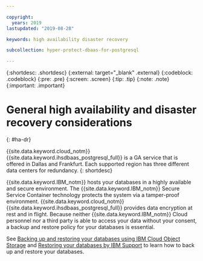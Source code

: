 ```yaml
---

copyright:
  years: 2019
lastupdated: "2019-08-28"

keywords: high availability disaster recovery

subcollection: hyper-protect-dbaas-for-postgresql

---
```


{:shortdesc: .shortdesc}
{:external: target="_blank" .external}
{:codeblock: .codeblock}
{:pre: .pre}
{:screen: .screen}
{:tip: .tip}
{:note: .note}
{:important: .important}

# General high availability and disaster recovery considerations
{: #ha-dr}

{{site.data.keyword.cloud_notm}} {{site.data.keyword.ihsdbaas_postgresql_full}} is a GA service that is offered in Dallas and Frankfurt. Each supported region has three different data centers for redundancy.
{: shortdesc}

{{site.data.keyword.IBM_notm}} hosts your databases in a highly available and secure environment. The {{site.data.keyword.IBM_notm}} Secure Service Container technology protects the system via a tamper-proof environment. {{site.data.keyword.cloud_notm}} {{site.data.keyword.ihsdbaas_postgresql_full}} provides data encryption at rest and in flight. Because neither {{site.data.keyword.IBM_notm}} Cloud personnel nor a third party is able to access your data without your consent, a backup and restore policy for your databases is essential.

See [Backing up and restoring your databases using IBM Cloud Object Storage](/docs/services/hyper-protect-dbaas-for-postgresql?topic=hyper-protect-dbaas-for-postgresql-backup_postgresql_databases)
and [Restoring your databases by IBM Support](/docs/services/hyper-protect-dbaas-for-postgresql?topic=hyper-protect-dbaas-for-postgresql-restore_postgresql_databases)
to learn how to back up and restore your databases.
